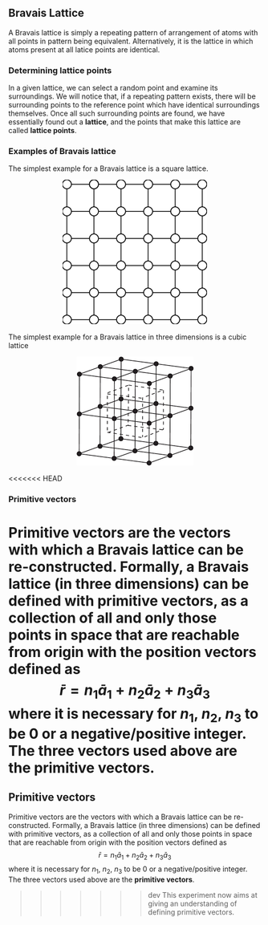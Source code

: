 ## Bravais Lattice
A Bravais lattice is simply a repeating pattern of arrangement of atoms with all points in pattern being equivalent. Alternatively, it is the lattice in which atoms present at all latice points are identical.
### Determining lattice points
In a given lattice, we can select a random point and examine its surroundings. We will notice that, if a repeating pattern exists, there will be surrounding points to the reference point which have identical surroundings themselves. Once all such surrounding points are found, we have essentially found out a **lattice**, and the points that make this lattice are called **lattice points**.
### Examples of Bravais lattice
The simplest example for a Bravais lattice is a square lattice.
<p align="center">
  <img src="./images/square-lattice.png" alt="Square Lattice"/>
</p>
The simplest example for a Bravais lattice in three dimensions is a cubic lattice
<p align="center">
  <img src="./images/cubic-lattice.png" alt="Cubic Lattice"/>
</p>
<<<<<<< HEAD

### Primitive vectors
Primitive vectors are the vectors with which a Bravais lattice can be re-constructed. Formally, a Bravais lattice (in three dimensions) can be defined with primitive vectors, as a collection of all and only those points in space that are reachable from origin with the position vectors defined as
$$\bar r = n_{1}\bar a_{1} + n_{2}\bar a_{2} + n_{3}\bar a_{3}$$
where it is necessary for $n_{1}$, $n_{2}$, $n_{3}$ to be $0$ or a negative/positive integer. The three vectors used above are the **primitive vectors**.
=======
## Primitive vectors
Primitive vectors are the vectors with which a Bravais lattice can be re-constructed. Formally, a Bravais lattice (in three dimensions) can be defined with primitive vectors, as a collection of all and only those points in space that are reachable from origin with the position vectors defined as
$$\bar r = n_{1}\bar a_{1} + n_{2}\bar a_{2} + n_{3}\bar a_{3}$$
where it is necessary for $n_{1}$, $n_{2}$, $n_{3}$ to be $0$ or a negative/positive integer. 
The three vectors used above are the **primitive vectors**.
>>>>>>> dev
This experiment now aims at giving an understanding of defining primitive vectors.
